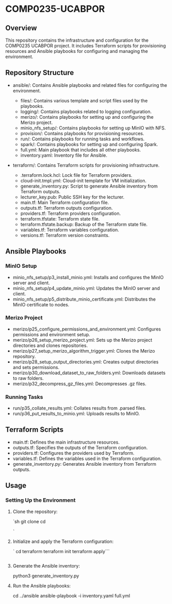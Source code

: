 # COMP0235-UCABPOR

## Overview

This repository contains the infrastructure and configuration for the COMP0235 UCABPOR project. It includes Terraform scripts for provisioning resources and Ansible playbooks for configuring and managing the environment.

## Repository Structure

-   ansible/: Contains Ansible playbooks and related files for configuring the environment.

    -   files/: Contains various template and script files used by the playbooks.
    -   logging/: Contains playbooks related to logging configuration.
    -   merizo/: Contains playbooks for setting up and configuring the Merizo project.
    -   minio_nfs_setup/: Contains playbooks for setting up MinIO with NFS.
    -   provision/: Contains playbooks for provisioning resources.
    -   run/: Contains playbooks for running tasks and workflows.
    -   spark/: Contains playbooks for setting up and configuring Spark.
    -   full.yml: Main playbook that includes all other playbooks.
    -   inventory.yaml: Inventory file for Ansible.

-   terraform/: Contains Terraform scripts for provisioning infrastructure.
    -   .terraform.lock.hcl: Lock file for Terraform providers.
    -   cloud-init.tmpl.yml: Cloud-init template for VM initialization.
    -   generate_inventory.py: Script to generate Ansible inventory from Terraform outputs.
    -   lecturer_key.pub: Public SSH key for the lecturer.
    -   main.tf: Main Terraform configuration file.
    -   outputs.tf: Terraform outputs configuration.
    -   providers.tf: Terraform providers configuration.
    -   terraform.tfstate: Terraform state file.
    -   terraform.tfstate.backup: Backup of the Terraform state file.
    -   variables.tf: Terraform variables configuration.
    -   versions.tf: Terraform version constraints.

## Ansible Playbooks

### MinIO Setup

-   minio_nfs_setup/p3_install_minio.yml: Installs and configures the MinIO server and client.
-   minio_nfs_setup/p4_update_minio.yml: Updates the MinIO server and client.
-   minio_nfs_setup/p5_distribute_minio_certificate.yml: Distributes the MinIO certificate to nodes.

### Merizo Project

-   merizo/p25_configure_permissions_and_environment.yml: Configures permissions and environment setup.
-   merizo/p26_setup_merizo_project.yml: Sets up the Merizo project directories and clones repositories.
-   merizo/p27_setup_merizo_algorithm_trigger.yml: Clones the Merizo repository.
-   merizo/p28_setup_output_directories.yml: Creates output directories and sets permissions.
-   merizo/p30_download_dataset_to_raw_folders.yml: Downloads datasets to raw folders.
-   merizo/p32_decompress_gz_files.yml: Decompresses .gz files.

### Running Tasks

-   run/p35_collate_results.yml: Collates results from .parsed files.
-   run/p36_put_results_to_minio.yml: Uploads results to MinIO.

## Terraform Scripts

-   main.tf: Defines the main infrastructure resources.
-   outputs.tf: Specifies the outputs of the Terraform configuration.
-   providers.tf: Configures the providers used by Terraform.
-   variables.tf: Defines the variables used in the Terraform configuration.
-   generate_inventory.py: Generates Ansible inventory from Terraform outputs.

## Usage

### Setting Up the Environment

1. Clone the repository:

    `sh
    git clone <repository-url>
    cd <repository-directory>

    `

2. Initialize and apply the Terraform configuration:

    `
    cd terraform
    terraform init
    terraform apply```

    ````

3. Generate the Ansible inventory:

    python3 generate_inventory.py

4. Run the Ansible playbooks:
    
    cd ../ansible
    ansible-playbook -i inventory.yaml full.yml
    